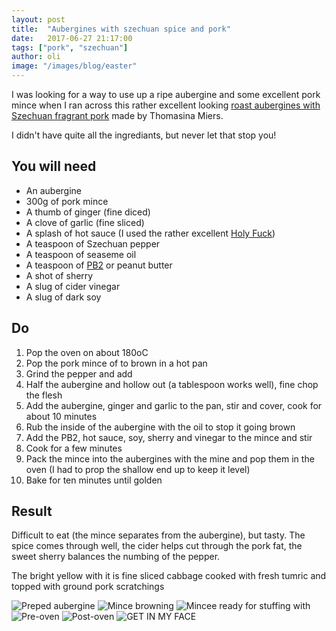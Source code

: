 ```yaml
---
layout: post
title:  "Aubergines with szechuan spice and pork"
date:   2017-06-27 21:17:00
tags: ["pork", "szechuan"]
author: oli
image: "/images/blog/easter"
---
```


I was looking for a way to use up a ripe aubergine and some excellent pork mince when I ran across this rather excellent looking [roast aubergines with Szechuan fragrant pork](https://www.theguardian.com/lifeandstyle/2015/jul/18/szechuan-aubergine-pork-recipe-courgette-feta-pie-thomasina-miers) made by  Thomasina Miers.

I didn't have quite all the ingrediants, but never let that stop you!

## You will need


* An aubergine
* 300g of pork mince
* A thumb of ginger (fine diced)
* A clove of garlic (fine sliced)
* A splash of hot sauce (I used the rather excellent [Holy Fuck](https://theribman.co.uk/collections/sauces))
* A teaspoon of Szechuan pepper
* A teaspoon of seaseme oil
* A teaspoon of [PB2](http://amzn.to/2rZbE0V) or peanut butter
* A shot of sherry
* A slug of cider vinegar
* A slug of dark soy

## Do

1. Pop the oven on about 180oC
2. Pop the pork mince of to brown in a hot pan
3. Grind the pepper and add
4. Half the aubergine and hollow out (a tablespoon works well), fine chop the flesh
5. Add the aubergine, ginger and garlic to the pan, stir and cover, cook for about 10 minutes
6. Rub the inside of the aubergine with the oil to stop it going brown
7. Add the PB2, hot sauce, soy, sherry and vinegar to the mince and stir
8. Cook for a few minutes
9. Pack the mince into the aubergines with the mine and pop them in the oven (I had to prop the shallow end up to keep it level)
10. Bake for ten minutes until golden

## Result

Difficult to eat (the mince separates from the aubergine), but tasty.  The spice comes through well, the cider helps cut through the pork fat, the sweet sherry balances the numbing of the pepper.

The bright yellow with it is fine sliced cabbage cooked with fresh tumric and topped with ground pork scratchings

![Preped aubergine](/images/blog/aubergines-szechuan-pork/aubergines-szechuan-pork-00.jpg)
![Mince browning](/images/blog/aubergines-szechuan-pork/aubergines-szechuan-pork-01.jpg)
![Mincee ready for stuffing with](/images/blog/aubergines-szechuan-pork/aubergines-szechuan-pork-02.jpg)
![Pre-oven](/images/blog/aubergines-szechuan-pork/aubergines-szechuan-pork-03.jpg)
![Post-oven](/images/blog/aubergines-szechuan-pork/aubergines-szechuan-pork-04.jpg)
![GET IN MY FACE](/images/blog/aubergines-szechuan-pork/aubergines-szechuan-pork-05.jpg)


